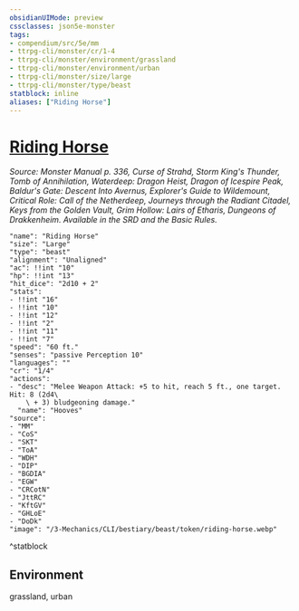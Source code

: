 ```yaml
---
obsidianUIMode: preview
cssclasses: json5e-monster
tags:
- compendium/src/5e/mm
- ttrpg-cli/monster/cr/1-4
- ttrpg-cli/monster/environment/grassland
- ttrpg-cli/monster/environment/urban
- ttrpg-cli/monster/size/large
- ttrpg-cli/monster/type/beast
statblock: inline
aliases: ["Riding Horse"]
---
```

# [Riding Horse](3-Mechanics\CLI\bestiary\beast/riding-horse.md)
*Source: Monster Manual p. 336, Curse of Strahd, Storm King's Thunder, Tomb of Annihilation, Waterdeep: Dragon Heist, Dragon of Icespire Peak, Baldur's Gate: Descent Into Avernus, Explorer's Guide to Wildemount, Critical Role: Call of the Netherdeep, Journeys through the Radiant Citadel, Keys from the Golden Vault, Grim Hollow: Lairs of Etharis, Dungeons of Drakkenheim. Available in the SRD and the Basic Rules.*  

```statblock
"name": "Riding Horse"
"size": "Large"
"type": "beast"
"alignment": "Unaligned"
"ac": !!int "10"
"hp": !!int "13"
"hit_dice": "2d10 + 2"
"stats":
- !!int "16"
- !!int "10"
- !!int "12"
- !!int "2"
- !!int "11"
- !!int "7"
"speed": "60 ft."
"senses": "passive Perception 10"
"languages": ""
"cr": "1/4"
"actions":
- "desc": "Melee Weapon Attack: +5 to hit, reach 5 ft., one target. Hit: 8 (2d4\
    \ + 3) bludgeoning damage."
  "name": "Hooves"
"source":
- "MM"
- "CoS"
- "SKT"
- "ToA"
- "WDH"
- "DIP"
- "BGDIA"
- "EGW"
- "CRCotN"
- "JttRC"
- "KftGV"
- "GHLoE"
- "DoDk"
"image": "/3-Mechanics/CLI/bestiary/beast/token/riding-horse.webp"
```
^statblock

## Environment

grassland, urban